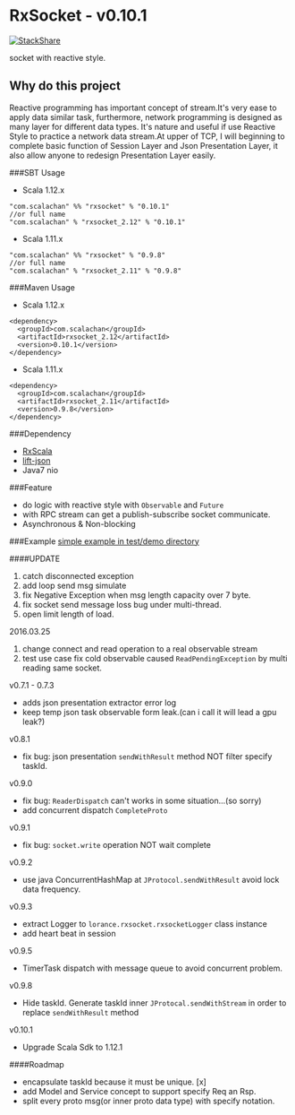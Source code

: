 # RxSocket - v0.10.1
[![StackShare](https://img.shields.io/badge/tech-stack-0690fa.svg?style=flat)](https://stackshare.io/LoranceChen/rxsocket)  

socket with reactive style.

## Why do this project
Reactive programming has important concept of stream.It's very ease to apply data similar task, furthermore, network 
programming is designed as many layer for different data types. It's nature and useful if use Reactive Style to practice
a network data stream.At upper of TCP, I will beginning to complete basic function of Session Layer and Json Presentation 
Layer, it also allow anyone to redesign Presentation Layer easily.

###SBT Usage
- Scala 1.12.x
```
"com.scalachan" %% "rxsocket" % "0.10.1"
//or full name
"com.scalachan" % "rxsocket_2.12" % "0.10.1"
```
- Scala 1.11.x
```
"com.scalachan" %% "rxsocket" % "0.9.8"
//or full name
"com.scalachan" % "rxsocket_2.11" % "0.9.8"
```

###Maven Usage
- Scala 1.12.x
```
<dependency>
  <groupId>com.scalachan</groupId>
  <artifactId>rxsocket_2.12</artifactId>
  <version>0.10.1</version>
</dependency>
```
- Scala 1.11.x
```
<dependency>
  <groupId>com.scalachan</groupId>
  <artifactId>rxsocket_2.11</artifactId>
  <version>0.9.8</version>
</dependency>
```

###Dependency
* [RxScala](https://github.com/ReactiveX/RxScala)
* [lift-json](https://github.com/lift/lift/tree/master/framework/lift-base/lift-json)
* Java7 nio

###Feature
* do logic with reactive style with `Observable` and `Future`
* with RPC stream can get a publish-subscribe socket communicate.
* Asynchronous & Non-blocking

###Example
[simple example in test/demo directory](https://github.com/LoranceChen/RxSocket/tree/master/src/test/scala-2.11/demo)

####UPDATE  
1. catch disconnected exception
2. add loop send msg simulate
3. fix Negative Exception when msg length capacity over 7 byte.
4. fix socket send message loss bug under multi-thread.
5. open limit length of load.  

2016.03.25  
1. change connect and read operation to a real observable stream  
2. test use case fix cold observable caused `ReadPendingException` by multi reading same socket.

v0.7.1 - 0.7.3
* adds json presentation extractor error log
* keep temp json task observable form leak.(can i call it will lead a gpu leak?)

v0.8.1
* fix bug: json presentation `sendWithResult` method NOT filter specify taskId.

v0.9.0
* fix bug: `ReaderDispatch` can't works in some situation...(so sorry)
* add concurrent dispatch `CompleteProto`

v0.9.1
* fix bug: `socket.write` operation NOT wait complete

v0.9.2
* use java ConcurrentHashMap at `JProtocol.sendWithResult` avoid lock data frequency.

v0.9.3
* extract Logger to `lorance.rxsocket.rxsocketLogger` class instance
* add heart beat in session

v0.9.5
* TimerTask dispatch with message queue to avoid concurrent problem.

v0.9.8
* Hide taskId. Generate taskId inner `JProtocal.sendWithStream` in order to replace `sendWithResult` method

v0.10.1
* Upgrade Scala Sdk to 1.12.1

####Roadmap
* encapsulate taskId because it must be unique. [x]
* add Model and Service concept to support specify Req an Rsp.
* split every proto msg(or inner proto data type) with specify notation.
